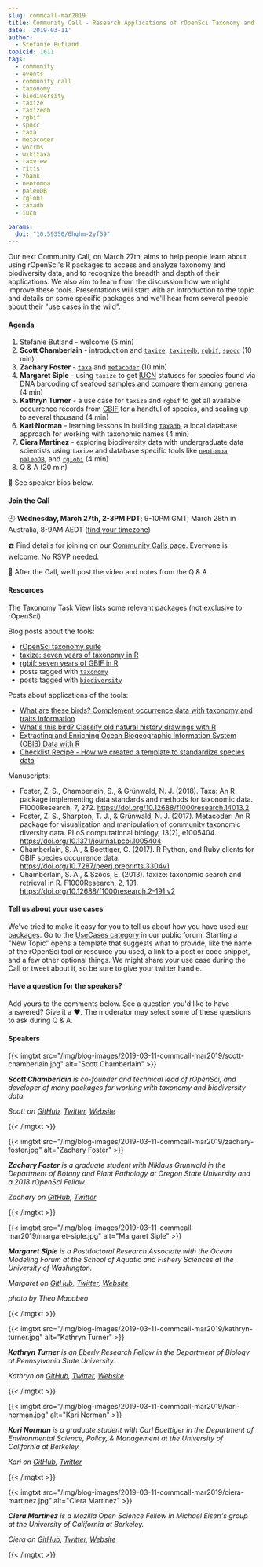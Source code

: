 ```yaml
---
slug: commcall-mar2019
title: Community Call - Research Applications of rOpenSci Taxonomy and Biodiversity Tools
date: '2019-03-11'
author:
  - Stefanie Butland
topicid: 1611
tags:
  - community
  - events
  - community call
  - taxonomy
  - biodiversity
  - taxize
  - taxizedb
  - rgbif
  - spocc
  - taxa
  - metacoder
  - worrms
  - wikitaxa
  - taxview
  - ritis
  - zbank
  - neotomoa
  - paleoDB
  - rglobi
  - taxadb
  - iucn

params:
  doi: "10.59350/6hqhm-2yf59"
---
```

Our next Community Call, on March 27th, aims to help people learn about using rOpenSci's R packages to access and analyze taxonomy and biodiversity data, and to recognize the breadth and depth of their applications. We also aim to learn from the discussion how we might improve these tools. Presentations will start with an introduction to the topic and details on some specific packages and we'll hear from several people about their "use cases in the wild".

#### Agenda

1. Stefanie Butland - welcome (5 min)
1. **Scott Chamberlain** - introduction and [`taxize`](https://github.com/ropensci/taxize), [`taxizedb`](https://github.com/ropensci/taxizedb), [`rgbif`](https://github.com/ropensci/rgbif), [`spocc`](https://github.com/ropensci/spocc) (10 min)
1. **Zachary Foster** - [`taxa`](https://github.com/ropensci/taxa) and [`metacoder`](https://github.com/grunwaldlab/metacoder) (10 min)
1. **Margaret Siple** - using `taxize` to get [IUCN](https://www.iucn.org/) statuses for species found via DNA barcoding of seafood samples and compare them among genera (4 min)
1. **Kathryn Turner** - a use case for `taxize` and `rgbif` to get all available occurrence records from [GBIF](https://www.gbif.org/) for a handful of species, and scaling up to several thousand (4 min)
1. **Kari Norman** - learning lessons in building [`taxadb`](https://github.com/cboettig/taxadb), a local database approach for working with taxonomic names (4 min)
1. **Ciera Martinez** - exploring biodiversity data with undergraduate data scientists using `taxize` and database specific tools like [`neotomoa`](https://github.com/ropensci/neotoma), [`paleoDB`](https://github.com/ropensci/paleobioDB), and [`rglobi`](https://github.com/ropensci/rglobi) (4 min)
1. Q & A (20 min)

🎤 See speaker bios below.  

#### Join the Call

🕘 **Wednesday, March 27th, 2-3PM PDT**; 9-10PM GMT; March 28th in Australia, 8-9AM AEDT ([find your timezone](https://www.timeanddate.com/worldclock/fixedtime.html?msg=Community+Call+-+Research+Applications+of+rOpenSci+Taxonomy+and+Biodiversity+Tools&iso=20190327T14&p1=791&ah=1))

☎️ Find details for joining on our [Community Calls page](/commcalls). Everyone is welcome. No RSVP needed.

🎥 After the Call, we’ll post the video and notes from the Q & A.

#### Resources

The Taxonomy [Task View](https://github.com/ropensci/taxonomy#taxonomy) lists some relevant packages (not exclusive to rOpenSci).

Blog posts about the tools:

- [rOpenSci taxonomy suite](/blog/2017/07/27/taxonomy-suite/)
- [taxize: seven years of taxonomy in R](/technotes/2018/05/23/taxize-seven-years/)
- [rgbif: seven years of GBIF in R](/technotes/2018/08/22/rgbif-seven-years/)
- posts tagged with [`taxonomy`](/tags/taxonomy/)
- posts tagged with [`biodiversity`](/tags/biodiversity/)

Posts about applications of the tools:

- [What are these birds? Complement occurrence data with taxonomy and traits information](/blog/2018/09/04/birds-taxo-traits/)
- [What's this bird? Classify old natural history drawings with R](/blog/2018/08/28/birds-ocr/)
- [Extracting and Enriching Ocean Biogeographic Information System (OBIS) Data with R](/blog/2017/01/25/obis/)
- [Checklist Recipe - How we created a template to standardize species data](/blog/2018/11/20/checklist-recipe/)

Manuscripts:

- Foster, Z. S., Chamberlain, S., & Grünwald, N. J. (2018). Taxa: An R package implementing data standards and methods for taxonomic data. F1000Research, 7, 272. https://doi.org/10.12688/f1000research.14013.2
- Foster, Z. S., Sharpton, T. J., & Grünwald, N. J. (2017). Metacoder: An R package for visualization and manipulation of community taxonomic diversity data. PLoS computational biology, 13(2), e1005404. https://doi.org/10.1371/journal.pcbi.1005404
- Chamberlain, S. A., & Boettiger, C. (2017). R Python, and Ruby clients for GBIF species occurrence data. https://doi.org/10.7287/peerj.preprints.3304v1
- Chamberlain, S. A., & Szöcs, E. (2013). taxize: taxonomic search and retrieval in R. F1000Research, 2, 191. https://doi.org/10.12688/f1000research.2-191.v2

#### Tell us about your use cases

We've tried to make it easy for you to tell us about how you have used [our packages](/packages/). Go to the [UseCases category](https://discuss.ropensci.org/c/usecases) in our public forum. Starting a "New Topic" opens a template that suggests what to provide, like the name of the rOpenSci tool or resource you used, a link to a post or code snippet, and a few other optional things. We might share your use case during the Call or tweet about it, so be sure to give your twitter handle.

#### Have a question for the speakers?

Add yours to the comments below. See a question you'd like to have answered? Give it a ❤️. The moderator may select some of these questions to ask during Q & A.

#### Speakers

{{< imgtxt src="/img/blog-images/2019-03-11-commcall-mar2019/scott-chamberlain.jpg" alt="Scott Chamberlain" >}} 

_**Scott Chamberlain** is co-founder and technical lead of rOpenSci, and developer of many packages for working with taxonomy and biodiversity data._ 

_Scott on [GitHub](https://github.com/sckott/), [Twitter](https://twitter.com/sckottie), [Website](/authors/scott-chamberlain/)_

{{< /imgtxt >}}

{{< imgtxt src="/img/blog-images/2019-03-11-commcall-mar2019/zachary-foster.jpg" alt="Zachary Foster" >}}

_**Zachary Foster** is a graduate student with Niklaus Grunwald in the Department of Botany and Plant Pathology at Oregon State University and a 2018 rOpenSci Fellow._

_Zachary on [GitHub](https://github.com/zachary-foster), [Twitter](https://twitter.com/zacharyfoster19)_

{{< /imgtxt >}}

{{< imgtxt src="/img/blog-images/2019-03-11-commcall-mar2019/margaret-siple.jpg" alt="Margaret Siple" >}}

_**Margaret Siple** is a Postdoctoral Research Associate with the Ocean Modeling Forum at the School of Aquatic and Fishery Sciences at the University of Washington._

_Margaret on [GitHub](https://github.com/mcsiple), [Twitter](https://twitter.com/margaretsiple), [Website](http://www.margaretsiple.com/)_ 

_photo by Theo Macabeo_

{{< /imgtxt >}}

{{< imgtxt src="/img/blog-images/2019-03-11-commcall-mar2019/kathryn-turner.jpg" alt="Kathryn Turner" >}}

_**Kathryn Turner** is an Eberly Research Fellow in the Department of Biology at Pennsylvania State University._

_Kathryn on [GitHub](https://github.com/kgturner), [Twitter](https://twitter.com/ktinvasion), [Website](https://www.zoology.ubc.ca/~turner/KGTurner/)_

{{< /imgtxt >}}

{{< imgtxt src="/img/blog-images/2019-03-11-commcall-mar2019/kari-norman.jpg" alt="Kari Norman" >}}

_**Kari Norman** is a graduate student with Carl Boettiger in the Department of Environmental Science, Policy, & Management at the University of California at Berkeley._

_Kari on [GitHub](https://github.com/karinorman), [Twitter](https://twitter.com/norman\_kari)_

{{< /imgtxt >}}

{{< imgtxt src="/img/blog-images/2019-03-11-commcall-mar2019/ciera-martinez.jpg" alt="Ciera Martinez" >}}

_**Ciera Martinez** is a Mozilla Open Science Fellow in Michael Eisen's group at the University of California at Berkeley._ 

_Ciera on [GitHub](https://github.com/iamciera), [Twitter](https://twitter.com/cierareports), [Website](http://cierareports.org/)_

{{< /imgtxt >}}
